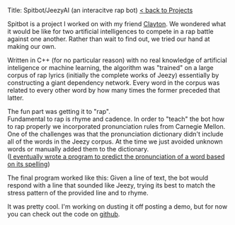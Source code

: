 Title: Spitbot/JeezyAI (an interacitve rap bot)
[< back to Projects]({filename}../projects.md)

Spitbot is a project I worked on with my friend [Clayton](https://claytongentry.com).
We wondered what it would be like for two artificial intelligences to compete in a rap battle against one another.
Rather than wait to find out, we tried our hand at making our own.

Written in C++ (for no particular reason) with no real knowledge of artificial inteligence or machine learning, the algorithm was "trained" on a large corpus of rap lyrics (initially the complete works of Jeezy) essentially by constructing a giant dependency network.  Every word in the corpus was related to every other word by how many times the former preceded that latter.

The fun part was getting it to "rap".  
Fundamental to rap is rhyme and cadence.
In order to "teach" the bot how to rap properly we incorporated pronunciation rules from Carnegie Mellon.
One of the challenges was that the pronunciation dictionary didn't include all of the words in the Jeezy corpus. At the time we just avoided unknown words or manually added them to the dictionary.  
([I eventually wrote a program to predict the pronunciation of a word based on its spelling]({filename}../projects/kweezy.md))

The final program worked like this:  Given a line of text, the bot would respond with a line that sounded like Jeezy, trying its best to match the stress pattern of the provided line and to rhyme.

It was pretty cool.  I'm working on dusting it off posting a demo, but for now you can check out the code on [github](https://github.com/claytongentry/spitbot).

